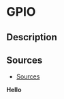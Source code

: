 # GPIO

## Description

## Sources

* [Sources](https://www.framboise314.fr/une-interface-web-simple-et-intuitive-pour-le-raspberry-pi-12/)

<b>Hello </b>
